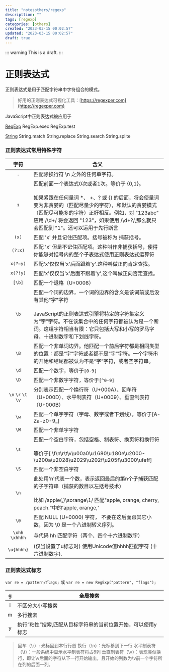 ```yaml
---
title: "notesothers/regexp"
descripttion: ""
tags: [regexp]
categories: [others]
created: "2023-03-15 00:02:57"
updated: "2023-03-15 00:02:57"
draft: true
---
```


::: warning
This is a draft.
:::

# 正则表达式

正则表达式是用于匹配字符串中字符组合的模式。

> 好用的正则表达式可视化工具：[https://regexper.com](https://regexper.com)


JavaScript中正则表达式被应用于

[RegExp](https://developer.mozilla.org/zh-CN/docs/Web/JavaScript/Reference/Global_Objects/RegExp)
RegExp.exec
RegExp.test

[String](https://developer.mozilla.org/zh-CN/docs/Web/JavaScript/Reference/Global_Objects/String)
String.match
String.replace
String.search
String.splite

### 正则表达式常用特殊字符

|字符|含义|
|:-:|-|
|`.`|匹配除换行符 \n 之外的任何单字符。|
|`?`|匹配前面一个表达式0次或者1次。等价于 {0,1}。<br/><br/> 如果紧跟在任何量词 *、 +、? 或 {} 的后面，将会使量词变为非贪婪的（匹配尽量少的字符），和默认的贪婪模式（匹配尽可能多的字符）正好相反。例如，对 "123abc" 应用 /\d+/ 将会返回 "123"，如果使用 /\d+?/,那么就只会匹配到 "1"。还可以运用于先行断言|
|`(x)`|匹配 'x' 并且记住匹配项。括号被称为 捕获括号。|
|`(?:x)`|匹配 'x' 但是不记住匹配项。这种叫作非捕获括号，使得你能够对括号内的整个子表达式使用正则表达式运算符|
|`x(?=y)`|匹配'x'仅仅当'x'后面跟着'y'.这种叫做正向肯定查找。|
|`x(?!y)`|匹配'x'仅仅当'x'后面不跟着'y',这个叫做正向否定查找。|
|`[\b]`|匹配一个退格（U+0008）|
|`\b`|匹配一个词的边界，一个词的边界的含义是该词前或后没有其他"字"字符<br/><br/>JavaScript的正则表达式引擎将特定的字符集定义为“字”字符。不在该集合中的任何字符都被认为是一个断词。这组字符相当有限：它只包括大写和小写的罗马字母，十进制数字和下划线字符。|
|`\B`|匹配一个非单词边界。他匹配一个前后字符都是相同类型的位置：都是“字”字符或者都不是“字”字符。一个字符串的开始和结尾都被认为不是“字”字符，或者空字符串。|
|`\d`|匹配一个数字，等价于`[0-9]`|
|`\D`|匹配一个非数字字符，等价于`[^0-9]`|
|`\n` `\r` `\t` `\v`|分别表示匹配一个换行符（U+000A）、回车符（U+000D）、水平制表符（U+0009）、垂直制表符（U+000B）|
|`\w`|匹配一个单字字符（字母、数字或者下划线），等价于[A-Za-z0-9_]|
|`\W`|匹配一个非单字字符|
|`\s`|匹配一个空白字符，包括空格、制表符、换页符和换行符<br/><br/>等价于[ \f\n\r\t\v\u00a0\u1680\u180e\u2000-\u200a\u2028\u2029\u202f\u205f\u3000\ufeff]|
|`\S`|匹配一个非空白字符|
|`\n`|此处用'n'代表一个数，表示返回最后的第n个子捕获匹配的子字符串（捕获的数目以左括号技术）<br/><br/>比如 /apple(,)\sorange\1/ 匹配"apple, orange, cherry, peach."中的'apple, orange,' |
|`\0`|匹配 NULL (U+0000) 字符， 不要在这后面跟其它小数，因为 \0<digits/> 是一个八进制转义序列。|
|`\xhh` `\xhhhh`|与代码 hh 匹配字符（两个、四个十六进制数字）|
|`\u{hhhh}`|(仅当设置了u标志时) 使用Unicode值hhhh匹配字符 (十六进制数字).|

### 正则表达式标志
`var re = /pattern/flags;` 或 `var re = new RegExp("pattern", "flags");`

|g|全局搜索|
|:-:|-|
|i|不区分大小写搜索|
|m|多行搜索|
|y|执行“粘性”搜索,匹配从目标字符串的当前位置开始，可以使用y标志|


> 回车（\r）: 光标回到本行行首
换行（\n）：光标移到下一行
水平制表符（\t）：一般系统中显示水平制表符将占8列
垂直制表符（\v）：表现类似换行，即让\v后面的字符从下一行开始输出，且开始的列数为\v前一个字符所在列的后面一列。